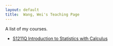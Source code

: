 ```yaml
---
layout: default
title:  Wang, Wei's Teaching Page
---
```

<div id="teachingindex">
  <p>A list of my courses.</p>
  <ul>
      <li>
        <a href="/teaching/s1211q/"> S1211Q Introduction to Statistics with Calculus</a> 
      </li>
  </ul>
</div>
